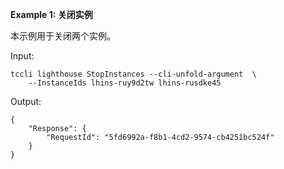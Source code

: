 **Example 1: 关闭实例**

本示例用于关闭两个实例。

Input: 

```
tccli lighthouse StopInstances --cli-unfold-argument  \
    --InstanceIds lhins-ruy9d2tw lhins-rusdke45
```

Output: 
```
{
    "Response": {
        "RequestId": "5fd6992a-f8b1-4cd2-9574-cb4251bc524f"
    }
}
```

